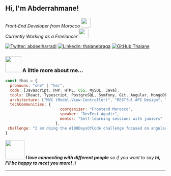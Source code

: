 <h2> Hi, I'm Abderrahmane!</h2>
<p><em>Front-End Developer from Morocco <img src="https://media.giphy.com/media/fYSnHlufseco8Fh93Z/giphy.gif" width="30"></br>Currently Working as a Freelancer <img src="https://media.giphy.com/media/WUlplcMpOCEmTGBtBW/giphy.gif" width="30"> 
</em></p>

[![Twitter: abdeelharradi](https://img.shields.io/twitter/follow/abdeelharradi)](https://twitter.com/abdeelharradi)
[![Linkedin: thaianebraga](https://img.shields.io/badge/LinkedIn-blue?logo=linkedin&logoColor=white&style=for-the-bad)](https://www.linkedin.com/in/abderrahmane-elharradi/)
[![GitHub Thaiane](https://img.shields.io/github/followers/abderrahmaneelharradi)](https://github.com/abderrahmaneelharradi)


### <img src="https://media.giphy.com/media/VgCDAzcKvsR6OM0uWg/giphy.gif" width="50"> A little more about me...  

```javascript
const thai = {
  pronouns: "she" | "her",
  code: [Javascript, PHP, HTML, CSS, MySQL, Java],
  tools: [React, Typescript, PostgreSQL, Symfony, Git, Angular, MongoDB],
  architecture: ["MVC (Model-View-Controller)", "RESTful API Design", "Database Normalization"],
  techCommunities: {
                        coorganizer: "Frontend Morocco",
                        speaker: "DevFest Agadir",
                        mentor: "Self-learning sessions with juniors"
                      },
 challenge: "I am doing the #100DaysOfCode challenge focused on angular and typescript"
}
```

<img src="https://media.giphy.com/media/LnQjpWaON8nhr21vNW/giphy.gif" width="60"> <em><b>I love connecting with different people</b> so if you want to say <b>hi, I'll be happy to meet you more!</b> :)</em>

---
